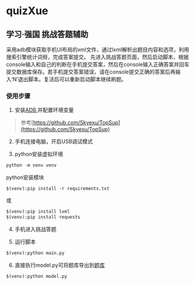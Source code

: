 # quizXue
## 学习·强国 挑战答题辅助

采用adb模块获取手机UI布局的xml文件，通过lxml解析出题目内容和选项，利用搜索引擎统计词频，完成答案提交。
先进入挑战答题页面，然后启动脚本，根据console输入和自己的判断在手机提交答案，然后在console输入正确答案并回车提交数据库保存。若手机提交答案错误，请在console提交正确的答案后再输入‘N’退出脚本。复活后可以重新启动脚本继续刷题。

### 使用步骤
1. 安装[ADB](https://adb.clockworkmod.com/),并配置环境变量
> 参考[https://github.com/Skyexu/TopSup](https://github.com/Skyexu/TopSup)

2. 手机连接电脑，开启USB调试模式

3. python安装虚拟环境
```python
python -m venv venv
```
python安装模块
```
$(venv):pip install -r requirements.txt
```
或
```python
$(venv):pip install lxml
$(venv):pip install requests
```
4. 手机进入挑战答题

5. 运行脚本
```python
$(venv):python main.py
```

6. 直接执行model.py可将题库导出到[题库](data-prod.md)

```python
$(venv):python model.py
```

